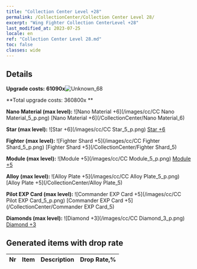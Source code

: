 ```yaml
---
title: "Collection Center Level +28"
permalink: /CollectionCenter/Collection Center Level 28/
excerpt: "Wing Fighter Collection CenterLevel +28"
last_modified_at: 2023-07-25
locale: en
ref: "Collection Center Level 28.md"
toc: false
classes: wide
---
```



## Details

 **Upgrade costs:** **61090x**![Unknown_68](/images/item/bh_img25_p.png)

 **Total upgrade costs: 360800x **

 **Nano Material (max level):** ![Nano Material +6](/images/cc/CC Nano Material_5_p.png) [Nano Material +6](/CollectionCenter/Nano Material_6)

 **Star (max level):** ![Star +6](/images/cc/CC Star_5_p.png) [Star +6](/CollectionCenter/Star_6)

 **Fighter (max level):** ![Fighter Shard +5](/images/cc/CC Fighter Shard_5_p.png) [Fighter Shard +5](/CollectionCenter/Fighter Shard_5)

 **Module (max level):** ![Module +5](/images/cc/CC Module_5_p.png) [Module +5](/CollectionCenter/Module_5)

 **Alloy (max level):** ![Alloy Plate +5](/images/cc/CC Alloy Plate_5_p.png) [Alloy Plate +5](/CollectionCenter/Alloy Plate_5)

 **Pilot EXP Card (max level):** ![Commander EXP Card +5](/images/cc/CC Pilot EXP Card_5_p.png) [Commander EXP Card +5](/CollectionCenter/Commander EXP Card_5)

 **Diamonds (max level):** ![Diamond +3](/images/cc/CC Diamond_3_p.png) [Diamond +3](/CollectionCenter/Diamond_3)

## Generated items with drop rate

  |  Nr |     Item   |    Description   |  Drop Rate,% |
  |:----|:----------:|:-----------------|:-------------|

